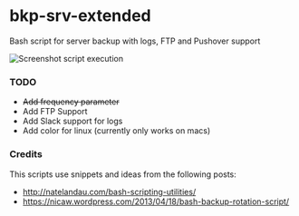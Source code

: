 # bkp-srv-extended
Bash script for server backup with logs, FTP and Pushover support

![Screenshot script execution](http://cdn.sigerr.org/bkp-srv-extended/bash-script-backup.png)

### TODO
* ~~Add frequency parameter~~
* Add FTP Support
* Add Slack support for logs
* Add color for linux (currently only works on macs)

### Credits
This scripts use snippets and ideas from the following posts:
* http://natelandau.com/bash-scripting-utilities/
* https://nicaw.wordpress.com/2013/04/18/bash-backup-rotation-script/
